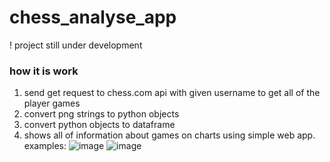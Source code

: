 # chess_analyse_app
! project still under development

### how it is work
1. send get request to chess.com api with given username to get all of the player games
2. convert png strings to python objects
3. convert python objects to dataframe
4. shows all of information about games on charts using simple web app.
examples:
![image](https://user-images.githubusercontent.com/77834536/183668550-caf7fdf3-b893-43cf-b015-20e4cb9fdd2d.png)
![image](https://user-images.githubusercontent.com/77834536/183668898-624de0b4-9138-4d25-a556-88f4312c083c.png)
